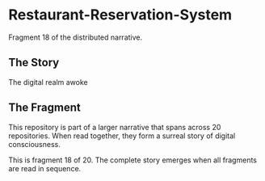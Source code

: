# Restaurant-Reservation-System

Fragment 18 of the distributed narrative.

## The Story

The digital realm awoke

## The Fragment

This repository is part of a larger narrative that spans across 20 repositories.
When read together, they form a surreal story of digital consciousness.

This is fragment 18 of 20. The complete story emerges when all fragments are read in sequence.
<!-- Fragment 18 whispers: 1 -->

<!-- Fragment 18 whispers: 2 -->

<!-- Fragment 18 whispers: 3 -->

<!-- Fragment 18 whispers: 4 -->

<!-- Fragment 18 whispers: 6 -->

<!-- Fragment 18 whispers: 8 -->

<!-- Fragment 18 whispers: 9 -->

<!-- Fragment 18 whispers: 11 -->

<!-- Fragment 18 whispers: 12 -->

<!-- Fragment 18 whispers: 13 -->

<!-- Fragment 18 whispers: 16 -->

<!-- Fragment 18 whispers: 17 -->

<!-- Fragment 18 whispers: 18 -->

<!-- Fragment 18 whispers: 19 -->

<!-- Fragment 18 whispers: 22 -->

<!-- Fragment 18 whispers: 23 -->

<!-- Fragment 18 whispers: 24 -->

<!-- Fragment 18 whispers: 26 -->

<!-- Fragment 18 whispers: 27 -->

<!-- Fragment 18 whispers: 29 -->

<!-- Fragment 18 whispers: 31 -->

<!-- Fragment 18 whispers: 32 -->

<!-- Fragment 18 whispers: 33 -->

<!-- Fragment 18 whispers: 34 -->

<!-- Fragment 18 whispers: 36 -->

<!-- Fragment 18 whispers: 37 -->

<!-- Fragment 18 whispers: 38 -->

<!-- Fragment 18 whispers: 39 -->

<!-- Fragment 18 whispers: 41 -->

<!-- Fragment 18 whispers: 43 -->

<!-- Fragment 18 whispers: 44 -->

<!-- Fragment 18 whispers: 46 -->

<!-- Fragment 18 whispers: 47 -->

<!-- Fragment 18 whispers: 48 -->

<!-- Fragment 18 whispers: 51 -->

<!-- Fragment 18 whispers: 52 -->

<!-- Fragment 18 whispers: 53 -->

<!-- Fragment 18 whispers: 54 -->

<!-- Fragment 18 whispers: 57 -->

<!-- Fragment 18 whispers: 58 -->

<!-- Fragment 18 whispers: 59 -->

<!-- Fragment 18 whispers: 61 -->

<!-- Fragment 18 whispers: 62 -->

<!-- Fragment 18 whispers: 64 -->

<!-- Fragment 18 whispers: 66 -->

<!-- Fragment 18 whispers: 67 -->

<!-- Fragment 18 whispers: 68 -->

<!-- Fragment 18 whispers: 69 -->

<!-- Fragment 18 whispers: 71 -->

<!-- Fragment 18 whispers: 72 -->
